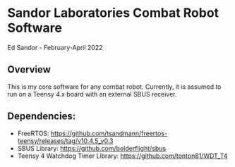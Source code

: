 # Sandor Laboratories Combat Robot Software
Ed Sandor - February-April 2022

## Overview
This is my core software for any combat robot.  Currently, it is assumed to run on a Teensy 4.x board with an external SBUS receiver.

## Dependencies:
- FreeRTOS: https://github.com/tsandmann/freertos-teensy/releases/tag/v10.4.5_v0.3
- SBUS Library: https://github.com/bolderflight/sbus
- Teensy 4 Watchdog Timer Library: https://github.com/tonton81/WDT_T4